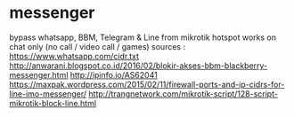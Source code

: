 # messenger
bypass whatsapp, BBM, Telegram &amp; Line from mikrotik hotspot
works on chat only (no call / video call / games)
sources :
https://www.whatsapp.com/cidr.txt
http://anwarani.blogspot.co.id/2016/02/blokir-akses-bbm-blackberry-messenger.html
http://ipinfo.io/AS62041
https://maxpak.wordpress.com/2015/02/11/firewall-ports-and-ip-cidrs-for-line-imo-messenger/
http://trangnetwork.com/mikrotik-script/128-script-mikrotik-block-line.html
